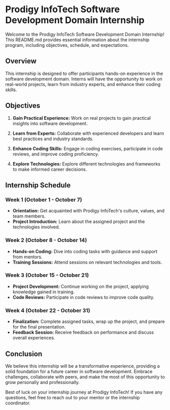 # Prodigy InfoTech Software Development Domain Internship

Welcome to the Prodigy InfoTech Software Development Domain Internship! This README.md provides essential information about the internship program, including objectives, schedule, and expectations.

## Overview

This internship is designed to offer participants hands-on experience in the software development domain. Interns will have the opportunity to work on real-world projects, learn from industry experts, and enhance their coding skills.

## Objectives

1. **Gain Practical Experience:** Work on real projects to gain practical insights into software development.

2. **Learn from Experts:** Collaborate with experienced developers and learn best practices and industry standards.

3. **Enhance Coding Skills:** Engage in coding exercises, participate in code reviews, and improve coding proficiency.

4. **Explore Technologies:** Explore different technologies and frameworks to make informed career decisions.

## Internship Schedule

### Week 1 (October 1 - October 7)

- **Orientation:** Get acquainted with Prodigy InfoTech's culture, values, and team members.
- **Project Introduction:** Learn about the assigned project and the technologies involved.

### Week 2 (October 8 - October 14)

- **Hands-on Coding:** Dive into coding tasks with guidance and support from mentors.
- **Training Sessions:** Attend sessions on relevant technologies and tools.

### Week 3 (October 15 - October 21)

- **Project Development:** Continue working on the project, applying knowledge gained in training.
- **Code Reviews:** Participate in code reviews to improve code quality.

### Week 4 (October 22 - October 31)

- **Finalization:** Complete assigned tasks, wrap up the project, and prepare for the final presentation.
- **Feedback Session:** Receive feedback on performance and discuss overall experiences.

## Conclusion

We believe this internship will be a transformative experience, providing a solid foundation for a future career in software development. Embrace challenges, collaborate with peers, and make the most of this opportunity to grow personally and professionally.

Best of luck on your internship journey at Prodigy InfoTech! If you have any questions, feel free to reach out to your mentor or the internship coordinator.

